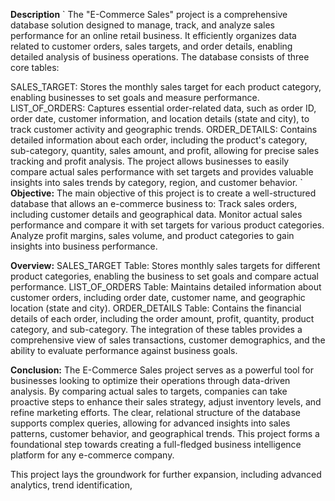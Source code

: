 **Description**
`
The "E-Commerce Sales" project is a comprehensive database solution designed to manage, track, and analyze sales performance for an online retail business. It efficiently organizes data related to customer orders, sales targets, and order details, enabling detailed analysis of business operations. The database consists of three core tables:

SALES_TARGET: Stores the monthly sales target for each product category, enabling businesses to set goals and measure performance.
LIST_OF_ORDERS: Captures essential order-related data, such as order ID, order date, customer information, and location details (state and city), to track customer activity and geographic trends.
ORDER_DETAILS: Contains detailed information about each order, including the product's category, sub-category, quantity, sales amount, and profit, allowing for precise sales tracking and profit analysis.
The project allows businesses to easily compare actual sales performance with set targets and provides valuable insights into sales trends by category, region, and customer behavior.
`
**Objective:**
The main objective of this project is to create a well-structured database that allows an e-commerce business to:
Track sales orders, including customer details and geographical data.
Monitor actual sales performance and compare it with set targets for various product categories.
Analyze profit margins, sales volume, and product categories to gain insights into business performance.

**Overview:**
SALES_TARGET Table: Stores monthly sales targets for different product categories, enabling the business to set goals and compare actual performance.
LIST_OF_ORDERS Table: Maintains detailed information about customer orders, including order date, customer name, and geographic location (state and city).
ORDER_DETAILS Table: Contains the financial details of each order, including the order amount, profit, quantity, product category, and sub-category.
The integration of these tables provides a comprehensive view of sales transactions, customer demographics, and the ability to evaluate performance against business goals.

**Conclusion:**
The E-Commerce Sales project serves as a powerful tool for businesses looking to optimize their operations through data-driven analysis. By comparing actual sales to targets, companies can take proactive steps to enhance their sales strategy, adjust inventory levels, and refine marketing efforts. The clear, relational structure of the database supports complex queries, allowing for advanced insights into sales patterns, customer behavior, and geographical trends. This project forms a foundational step towards creating a full-fledged business intelligence platform for any e-commerce company.

This project lays the groundwork for further expansion, including advanced analytics, trend identification,
